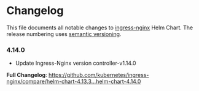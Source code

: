 # Changelog

This file documents all notable changes to [ingress-nginx](https://github.com/kubernetes/ingress-nginx) Helm Chart. The release numbering uses [semantic versioning](http://semver.org).

### 4.14.0

* Update Ingress-Nginx version controller-v1.14.0

**Full Changelog**: https://github.com/kubernetes/ingress-nginx/compare/helm-chart-4.13.3...helm-chart-4.14.0
